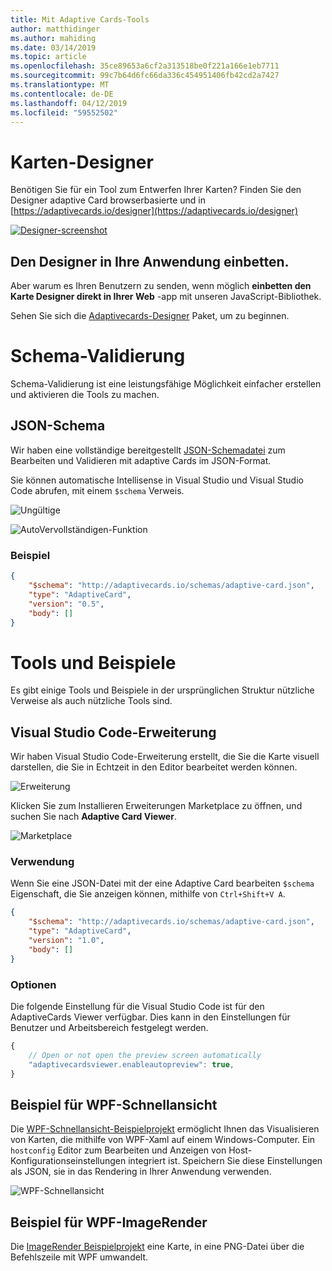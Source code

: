```yaml
---
title: Mit Adaptive Cards-Tools
author: matthidinger
ms.author: mahiding
ms.date: 03/14/2019
ms.topic: article
ms.openlocfilehash: 35ce89653a6cf2a313518be0f221a166e1eb7711
ms.sourcegitcommit: 99c7b64d6fc66da336c454951406fb42cd2a7427
ms.translationtype: MT
ms.contentlocale: de-DE
ms.lasthandoff: 04/12/2019
ms.locfileid: "59552502"
---
```

# <a name="card-designer"></a>Karten-Designer 

Benötigen Sie für ein Tool zum Entwerfen Ihrer Karten? Finden Sie den Designer adaptive Card browserbasierte und in [https://adaptivecards.io/designer](https://adaptivecards.io/designer)

[![Designer-screenshot](media/tools/designer.jpg)](https://adaptivecards.io/designer)

## <a name="embed-the-designer-into-your-app"></a>Den Designer in Ihre Anwendung einbetten.

Aber warum es Ihren Benutzern zu senden, wenn möglich **einbetten den Karte Designer direkt in Ihrer Web** -app mit unseren JavaScript-Bibliothek. 

Sehen Sie sich die [Adaptivecards-Designer](https://npmjs.com/adaptivecards-designer) Paket, um zu beginnen.

# <a name="schema-validation"></a>Schema-Validierung

Schema-Validierung ist eine leistungsfähige Möglichkeit einfacher erstellen und aktivieren die Tools zu machen.

## <a name="json-schema"></a>JSON-Schema
Wir haben eine vollständige bereitgestellt [JSON-Schemadatei](http://adaptivecards.io/schemas/adaptive-card.json) zum Bearbeiten und Validieren mit adaptive Cards im JSON-Format.

Sie können automatische Intellisense in Visual Studio und Visual Studio Code abrufen, mit einem `$schema` Verweis.

![Ungültige](media/tools/invalidjson1.png)

![AutoVervollständigen-Funktion](media/tools/autocomplete.png)

### <a name="example"></a>Beispiel

```json
{
    "$schema": "http://adaptivecards.io/schemas/adaptive-card.json",
    "type": "AdaptiveCard",
    "version": "0.5",
    "body": []
}
```

# <a name="tools-and-samples"></a>Tools und Beispiele
Es gibt einige Tools und Beispiele in der ursprünglichen Struktur nützliche Verweise als auch nützliche Tools sind.

## <a name="visual-studio-code-extension"></a>Visual Studio Code-Erweiterung
Wir haben Visual Studio Code-Erweiterung erstellt, die Sie die Karte visuell darstellen, die Sie in Echtzeit in den Editor bearbeitet werden können. 

![Erweiterung](media/tools/vscode-extension.png)

Klicken Sie zum Installieren Erweiterungen Marketplace zu öffnen, und suchen Sie nach **Adaptive Card Viewer**.

![Marketplace](media/tools/vscode-extension-marketplace.png)

### <a name="usage"></a>Verwendung

Wenn Sie eine JSON-Datei mit der eine Adaptive Card bearbeiten `$schema` Eigenschaft, die Sie anzeigen können, mithilfe von `Ctrl+Shift+V A`.
```json
{
    "$schema": "http://adaptivecards.io/schemas/adaptive-card.json",
    "type": "AdaptiveCard",
    "version": "1.0",
    "body": []
}
```

### <a name="options"></a>Optionen

Die folgende Einstellung für die Visual Studio Code ist für den AdaptiveCards Viewer verfügbar. Dies kann in den Einstellungen für Benutzer und Arbeitsbereich festgelegt werden.

```js
{
    // Open or not open the preview screen automatically
    "adaptivecardsviewer.enableautopreview": true,
}
```

## <a name="wpf-visualizer-sample"></a>Beispiel für WPF-Schnellansicht
Die [WPF-Schnellansicht-Beispielprojekt](https://github.com/Microsoft/AdaptiveCards/tree/master/source/dotnet/Samples/WPFVisualizer) ermöglicht Ihnen das Visualisieren von Karten, die mithilfe von WPF-Xaml auf einem Windows-Computer.  Ein `hostconfig` Editor zum Bearbeiten und Anzeigen von Host-Konfigurationseinstellungen integriert ist. Speichern Sie diese Einstellungen als JSON, sie in das Rendering in Ihrer Anwendung verwenden.

![WPF-Schnellansicht](media/tools/wpfvisualizer.png)

## <a name="wpf-imagerender-sample"></a>Beispiel für WPF-ImageRender
Die [ImageRender Beispielprojekt](https://github.com/Microsoft/AdaptiveCards/tree/master/source/dotnet/Samples/AdaptiveCards.Sample.ImageRender) eine Karte, in eine PNG-Datei über die Befehlszeile mit WPF umwandelt. 
